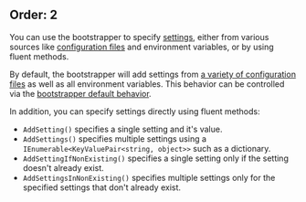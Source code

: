 Order: 2
---
You can use the bootstrapper to specify [settings](xref:settings), either from various sources like [configuration files](xref:settings#configuration-files) and environment variables, or by using fluent methods.

By default, the bootstrapper will add settings from [a variety of configuration files](xref:settings#configuration-files) as well as all environment variables. This behavior can be controlled via the [bootstrapper default behavior](xref:bootstrapper#default-behavior).

In addition, you can specify settings directly using fluent methods:

- `AddSetting()` specifies a single setting and it's value.
- `AddSettings()` specifies multiple settings using a `IEnumerable<KeyValuePair<string, object>>` such as a dictionary.
- `AddSettingIfNonExisting()` specifies a single setting only if the setting doesn't already exist.
- `AddSettingsInNonExisting()` specifies multiple settings only for the specified settings that don't already exist.